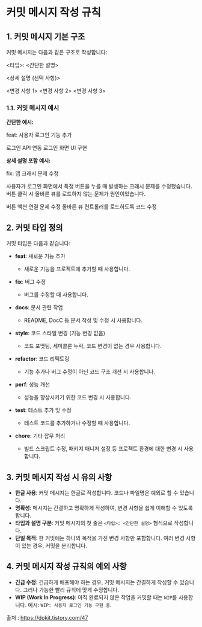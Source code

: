 # 커밋 메시지 작성 규칙

## 1. 커밋 메시지 기본 구조

커밋 메시지는 다음과 같은 구조로 작성합니다:

<타입>: <간단한 설명>

<상세 설명 (선택 사항)>

<변경 사항 1>
<변경 사항 2>
<변경 사항 3>


### 1.1. 커밋 메시지 예시

**간단한 예시:**

feat: 사용자 로그인 기능 추가

로그인 API 연동
로그인 화면 UI 구현


**상세 설명 포함 예시:**

fix: 앱 크래시 문제 수정

사용자가 로그인 화면에서 특정 버튼을 누를 때 발생하는 크래시 문제를 수정했습니다. 버튼 클릭 시 올바른 뷰를 로드하지 않는 문제가 원인이었습니다.

버튼 액션 연결 문제 수정
올바른 뷰 컨트롤러를 로드하도록 코드 수정


## 2. 커밋 타입 정의

커밋 타입은 다음과 같습니다:

- **feat**: 새로운 기능 추가
    - 새로운 기능을 프로젝트에 추가할 때 사용합니다.
  
- **fix**: 버그 수정
    - 버그를 수정할 때 사용합니다.
  
- **docs**: 문서 관련 작업
    - README, DocC 등 문서 작성 및 수정 시 사용합니다.
  
- **style**: 코드 스타일 변경 (기능 변경 없음)
    - 코드 포맷팅, 세미콜론 누락, 코드 변경이 없는 경우 사용합니다.
  
- **refactor**: 코드 리팩토링
    - 기능 추가나 버그 수정이 아닌 코드 구조 개선 시 사용합니다.
  
- **perf**: 성능 개선
    - 성능을 향상시키기 위한 코드 변경 시 사용합니다.
  
- **test**: 테스트 추가 및 수정
    - 테스트 코드를 추가하거나 수정할 때 사용합니다.
  
- **chore**: 기타 잡무 처리
    - 빌드 스크립트 수정, 패키지 매니저 설정 등 프로젝트 환경에 대한 변경 시 사용합니다.

## 3. 커밋 메시지 작성 시 유의 사항

- **한글 사용**: 커밋 메시지는 한글로 작성합니다. 코드나 파일명은 예외로 할 수 있습니다.
- **명확성**: 메시지는 간결하고 명확하게 작성하여, 변경 사항을 쉽게 이해할 수 있도록 합니다.
- **타입과 설명 구분**: 커밋 메시지의 첫 줄은 `<타입>: <간단한 설명>` 형식으로 작성합니다.
- **단일 목적**: 한 커밋에는 하나의 목적을 가진 변경 사항만 포함합니다. 여러 변경 사항이 있는 경우, 커밋을 분리합니다.

## 4. 커밋 메시지 작성 규칙의 예외 사항

- **긴급 수정**: 긴급하게 배포해야 하는 경우, 커밋 메시지는 간결하게 작성할 수 있습니다. 그러나 가능한 빨리 규칙에 맞게 수정합니다.
- **WIP (Work In Progress)**: 아직 완료되지 않은 작업을 커밋할 때는 `WIP`를 사용합니다. 예시: `WIP: 사용자 로그인 기능 구현 중`.

출처 : https://dokit.tistory.com/47
